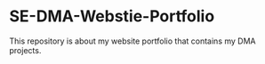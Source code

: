 # SE-DMA-Webstie-Portfolio
This repository is about my website portfolio that contains my DMA projects.
